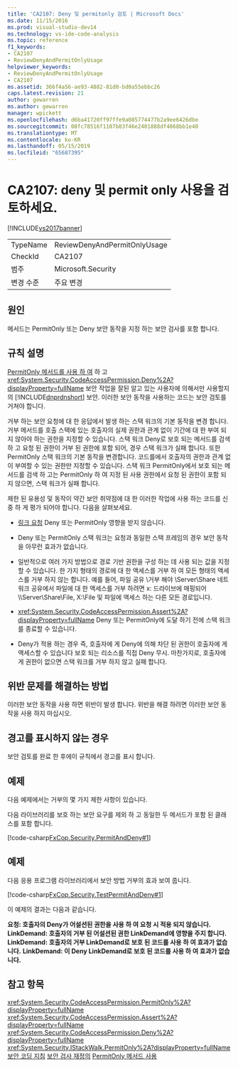 ```yaml
---
title: 'CA2107: Deny 및 permitonly 검토 | Microsoft Docs'
ms.date: 11/15/2016
ms.prod: visual-studio-dev14
ms.technology: vs-ide-code-analysis
ms.topic: reference
f1_keywords:
- CA2107
- ReviewDenyAndPermitOnlyUsage
helpviewer_keywords:
- ReviewDenyAndPermitOnlyUsage
- CA2107
ms.assetid: 366f4a56-ae93-4882-81d0-bd0a55ebbc26
caps.latest.revision: 21
author: gewarren
ms.author: gewarren
manager: wpickett
ms.openlocfilehash: d6ba41720ff97ffe9a085774477b2a9ee6426dbe
ms.sourcegitcommit: 08fc78516f1107b83f46e2401888df4868bb1e40
ms.translationtype: MT
ms.contentlocale: ko-KR
ms.lasthandoff: 05/15/2019
ms.locfileid: "65687395"
---
```

# <a name="ca2107-review-deny-and-permit-only-usage"></a>CA2107: deny 및 permit only 사용을 검토하세요.
[!INCLUDE[vs2017banner](../includes/vs2017banner.md)]

|||
|-|-|
|TypeName|ReviewDenyAndPermitOnlyUsage|
|CheckId|CA2107|
|범주|Microsoft.Security|
|변경 수준|주요 변경|

## <a name="cause"></a>원인
 메서드는 PermitOnly 또는 Deny 보안 동작을 지정 하는 보안 검사를 포함 합니다.

## <a name="rule-description"></a>규칙 설명
 [PermitOnly 메서드를 사용 하 여](https://msdn.microsoft.com/8c7bdb7f-882f-45b7-908c-6cbaa1767649) 하 고 <xref:System.Security.CodeAccessPermission.Deny%2A?displayProperty=fullName> 보안 작업을 잘된 알고 있는 사용자에 의해서만 사용할지의 [!INCLUDE[dnprdnshort](../includes/dnprdnshort-md.md)] 보안. 이러한 보안 동작을 사용하는 코드는 보안 검토를 거쳐야 합니다.

 거부 하는 보안 요청에 대 한 응답에서 발생 하는 스택 워크의 기본 동작을 변경 합니다. 거부 메서드를 호출 스택에 있는 호출자의 실제 권한과 관계 없이 기간에 대 한 부여 되지 않아야 하는 권한을 지정할 수 있습니다. 스택 워크 Deny로 보호 되는 메서드를 검색 하 고 요청 된 권한이 거부 된 권한에 포함 되어, 경우 스택 워크가 실패 합니다. 또한 PermitOnly 스택 워크의 기본 동작을 변경합니다. 코드를에서 호출자의 권한과 관계 없이 부여할 수 있는 권한만 지정할 수 있습니다. 스택 워크 PermitOnly에서 보호 되는 메서드를 검색 하 고는 PermitOnly 하 여 지정 된 사용 권한에서 요청 된 권한이 포함 되지 않으면, 스택 워크가 실패 합니다.

 제한 된 유용성 및 동작이 약간 보안 취약점에 대 한 이러한 작업에 사용 하는 코드를 신중 하 게 평가 되어야 합니다. 다음을 살펴보세요.

- [링크 요청](https://msdn.microsoft.com/library/a33fd5f9-2de9-4653-a4f0-d9df25082c4d) Deny 또는 PermitOnly 영향을 받지 않습니다.

- Deny 또는 PermitOnly 스택 워크는 요청과 동일한 스택 프레임의 경우 보안 동작을 아무런 효과가 없습니다.

- 일반적으로 여러 가지 방법으로 경로 기반 권한을 구성 하는 데 사용 되는 값을 지정할 수 있습니다. 한 가지 형태의 경로에 대 한 액세스를 거부 하 여 모든 형태의 액세스를 거부 하지 않는 합니다. 예를 들어, 파일 공유 \\거부 해야 \Server\Share 네트워크 공유에서 파일에 대 한 액세스를 거부 하려면 x: 드라이브에 매핑되어 \\\Server\Share\File, X:\File 및 파일에 액세스 하는 다른 모든 경로입니다.

- <xref:System.Security.CodeAccessPermission.Assert%2A?displayProperty=fullName> Deny 또는 PermitOnly에 도달 하기 전에 스택 워크를 종료할 수 있습니다.

- Deny가 적용 하는 경우 즉, 호출자에 게 Deny에 의해 차단 된 권한이 호출자에 게 액세스할 수 있습니다 보호 되는 리소스를 직접 Deny 무시. 마찬가지로, 호출자에 게 권한이 없으면 스택 워크를 거부 하지 않고 실패 합니다.

## <a name="how-to-fix-violations"></a>위반 문제를 해결하는 방법
 이러한 보안 동작을 사용 하면 위반이 발생 합니다. 위반을 해결 하려면 이러한 보안 동작을 사용 하지 마십시오.

## <a name="when-to-suppress-warnings"></a>경고를 표시하지 않는 경우
 보안 검토를 완료 한 후에이 규칙에서 경고를 표시 합니다.

## <a name="example"></a>예제
 다음 예제에서는 거부의 몇 가지 제한 사항이 있습니다.

 다음 라이브러리를 보호 하는 보안 요구를 제외 하 고 동일한 두 메서드가 포함 된 클래스를 포함 합니다.

 [!code-csharp[FxCop.Security.PermitAndDeny#1](../snippets/csharp/VS_Snippets_CodeAnalysis/FxCop.Security.PermitAndDeny/cs/FxCop.Security.PermitAndDeny.cs#1)]

## <a name="example"></a>예제
 다음 응용 프로그램 라이브러리에서 보안 방법 거부의 효과 보여 줍니다.

 [!code-csharp[FxCop.Security.TestPermitAndDeny#1](../snippets/csharp/VS_Snippets_CodeAnalysis/FxCop.Security.TestPermitAndDeny/cs/FxCop.Security.TestPermitAndDeny.cs#1)]

 이 예제의 결과는 다음과 같습니다.

 **요청: 호출자의 Deny가 어설션된 권한을 사용 하 여 요청 시 적용 되지 않습니다.**
**LinkDemand: 호출자의 거부 된 어설션된 권한 LinkDemand에 영향을 주지 합니다.**
**LinkDemand: 호출자의 거부 LinkDemand로 보호 된 코드를 사용 하 여 효과가 없습니다.**
**LinkDemand: 이 Deny LinkDemand로 보호 된 코드를 사용 하 여 효과가 없습니다.**
## <a name="see-also"></a>참고 항목
 <xref:System.Security.CodeAccessPermission.PermitOnly%2A?displayProperty=fullName> <xref:System.Security.CodeAccessPermission.Assert%2A?displayProperty=fullName>
 <xref:System.Security.CodeAccessPermission.Deny%2A?displayProperty=fullName>
 <xref:System.Security.IStackWalk.PermitOnly%2A?displayProperty=fullName>
 [보안 코딩 지침](https://msdn.microsoft.com/library/4f882d94-262b-4494-b0a6-ba9ba1f5f177) [보안 검사 재정의](https://msdn.microsoft.com/4acdeff5-fc05-41bf-8505-7387cdbfca28) [PermitOnly 메서드 사용](https://msdn.microsoft.com/8c7bdb7f-882f-45b7-908c-6cbaa1767649)
